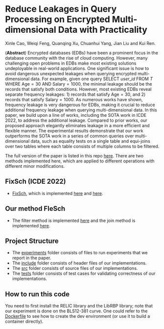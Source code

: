
# Reduce Leakages in Query Processing on Encrypted Multi-dimensional Data with Practicality

Xinle Cao, Weiqi Feng, Quanqing Xu, Chuanhui Yang, Jian Liu and Kui Ren.

(**Abstract**) Encrypted databases (EDBs) have been a prominent focus in the database community with the rise of cloud computing. However, many challenging open problems in EDBs make most existing solutions undeployable in real-world applications. One significant issue is how to avoid dangerous unexpected leakages when querying encrypted multi-dimensional data. For example, given one query SELECT $user\_id$ FROM $T$ WHERE $\mathsf{Age}=30$ AND $\mathsf{Salary}=1000$, the minimal leakage should be the records that satisfy both conditions. However, most existing EDBs reveal separate frequency leakages: 1) records that satisfy $\mathsf{Age}=30$, and 2) records that satisfy $\mathsf{Salary} = 1000$. As numerous works have shown, frequency leakage is very dangerous for EDBs, making it crucial to reduce additional frequency leakage when querying multi-dimensional data. In this paper, we build upon a line of works, including the SOTA work in ICDE 2022, to address the additional leakage. Compared to prior works, our proposed approach elegantly eliminates leakage in a more efficient and flexible manner. The experimental results demonstrate that our work outperforms the SOTA work in a series of common queries over multi-dimensional data, such as equality tests on a single table and equi-joins over two tables where each table consists of multiple columns to be filtered.

The full version of the paper is listed in this repo [here](Full%20Version%20Reduce%20Leakages%20in%20Query%20Processing%20on%20Encrypted%20Multi-dimensional%20Data%20with%20Practicality.pdf). There are two methods implemented here, which are applied to different operations with different minor modifications.

## FixSch (ICDE 2022)

- [FixSch](https://www.computer.org/csdl/proceedings-article/icde/2022/088300b635/1FwFv0bDBba), which is implemented [here](include/ipe_join.hpp) and [here](include/ipe_filter.hpp).

## Our method FleSch

- The filter method is implemented [here](include/filter.hpp) and the join method is implemented [here](include/join.hpp).

## Project Structure

- The [experiments](experiments) folder consists of files to run experiments that we report in the paper.
- The [include](include) folder consists of header files of our implementations.
- The [src](src) folder consists of source files of our implementations. 
- The [tests](tests) folder consists of test cases for validating correctness of our implementations.

## How to run this code

You need to first install the RELIC library and the LibRBP library; note that our experiment is done on the BLS12-381 curve. One could refer to the [Dockerfile](Dockerfile) to see how to create the dev environment (or use it to build a container directly).
